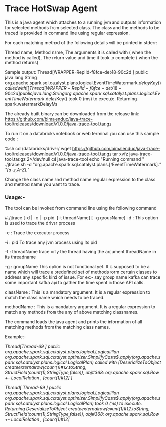 # Trace HotSwap Agent
This is a java agent which attaches to a running jvm and outputs information for selected methods from selected class. 
The class and the methods to be traced is provided in command line using regular expression.

For each matching method of the following details will be printed in stderr:

Thread name, Method name, The arguments it is called with ( when the method is called), The return value and time it took to complete ( when the method returns)

Sample output:
Thread[WRAPPER-ReplId-f8fce-deb18-90c2d ] public java.lang.String org.apache.spark.sql.catalyst.plans.logical.EventTimeWatermark$.delayKey() called with []
Thread[ WRAPPER-ReplId-f8fce-deb18-90c2d ] public java.lang.String org.apache.spark.sql.catalyst.plans.logical.EventTimeWatermark$.delayKey() took 0 (ms) to execute. Returning spark.watermarkDelayMs

The already built binary can be downloaded from the release link: https://github.com/bimalenduc/java-trace-tool/releases/download/v1.0.0/java-trace-tool.tar.gz

To run it on a databricks notebook or web terminal you can use this sample code :

%sh
cd /databricks/driver/
wget https://github.com/bimalenduc/java-trace-tool/releases/download/v1.0.0/java-trace-tool.tar.gz
tar xvfz java-trace-tool.tar.gz 2>/dev/null
cd java-trace-tool
echo "Running command "
./jtrace.sh -d   "org.apache.spark.sql.catalyst.plans.[^EventTimeWatermark].*" "[a-z,A-Z].*"

Change the class name and method name regular expression to the class and method name you want to trace.


 ### Usage:-

The tool can be invoked from command line using the following command

#./jtrace [-d | -c | -p pid] [-t threadName] [ -g groupName] <className> <methodName>
-d  : This option is used to trace the driver process

-e  : Trace the executor process

 -i  : pid To trace any jvm process using its pid

-t   : threadName trace only the thread having the argument threadName in its threadname

-g  : groupName This option is not functional yet. It is supposed to be a name which will trace a predefined set of methods form certain classes to address any specific kind of issue. For ex:- say group name kafka can trace some important kafka api to gather the time spent in those API calls.

className : This is a mandatory argument. It is a regular expression to match the class name which needs to be traced. 

methodName : This is a mandatory argument. It is a regular expression to match any methods from the any of above matching classnames. 

The command loads the java agent and prints the information of all matching methods from the matching class names.

Example:-

*Thread[Thread-69 ] public org.apache.spark.sql.catalyst.plans.logical.LogicalPlan org.apache.spark.sql.catalyst.optimizer.SimplifyCasts$.apply(org.apache.spark.sql.catalyst.plans.logical.LogicalPlan) called with [DeserializeToObject createexternalrow(count(1)#12.toString, StructField(count(1),StringType,false)), obj#368: org.apache.spark.sql.Row
+- LocalRelation <empty>, [count(1)#12]
]*

*Thread[ Thread-69 ] public org.apache.spark.sql.catalyst.plans.logical.LogicalPlan org.apache.spark.sql.catalyst.optimizer.SimplifyCasts$.apply(org.apache.spark.sql.catalyst.plans.logical.LogicalPlan) took 0 (ms) to execute. Returning DeserializeToObject createexternalrow(count(1)#12.toString, StructField(count(1),StringType,false)), obj#368: org.apache.spark.sql.Row
+- LocalRelation <empty>, [count(1)#12]*
